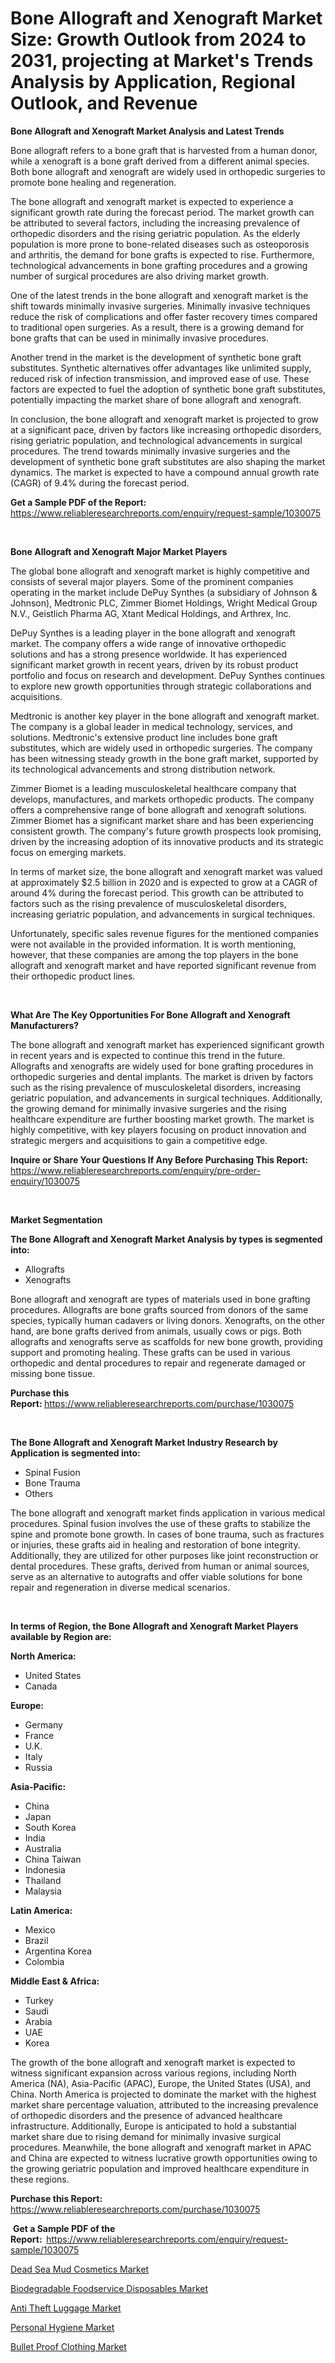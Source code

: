<p><h1>Bone Allograft and Xenograft Market Size: Growth Outlook from 2024 to 2031, projecting at Market's Trends Analysis by Application, Regional Outlook, and Revenue</h1></p><p><strong>Bone Allograft and Xenograft Market Analysis and Latest Trends</strong></p>
<p><p>Bone allograft refers to a bone graft that is harvested from a human donor, while a xenograft is a bone graft derived from a different animal species. Both bone allograft and xenograft are widely used in orthopedic surgeries to promote bone healing and regeneration.</p><p>The bone allograft and xenograft market is expected to experience a significant growth rate during the forecast period. The market growth can be attributed to several factors, including the increasing prevalence of orthopedic disorders and the rising geriatric population. As the elderly population is more prone to bone-related diseases such as osteoporosis and arthritis, the demand for bone grafts is expected to rise. Furthermore, technological advancements in bone grafting procedures and a growing number of surgical procedures are also driving market growth.</p><p>One of the latest trends in the bone allograft and xenograft market is the shift towards minimally invasive surgeries. Minimally invasive techniques reduce the risk of complications and offer faster recovery times compared to traditional open surgeries. As a result, there is a growing demand for bone grafts that can be used in minimally invasive procedures.</p><p>Another trend in the market is the development of synthetic bone graft substitutes. Synthetic alternatives offer advantages like unlimited supply, reduced risk of infection transmission, and improved ease of use. These factors are expected to fuel the adoption of synthetic bone graft substitutes, potentially impacting the market share of bone allograft and xenograft.</p><p>In conclusion, the bone allograft and xenograft market is projected to grow at a significant pace, driven by factors like increasing orthopedic disorders, rising geriatric population, and technological advancements in surgical procedures. The trend towards minimally invasive surgeries and the development of synthetic bone graft substitutes are also shaping the market dynamics. The market is expected to have a compound annual growth rate (CAGR) of 9.4% during the forecast period.</p></p>
<p><strong>Get a Sample PDF of the Report:&nbsp;</strong> <a href="https://www.reliableresearchreports.com/enquiry/request-sample/1030075">https://www.reliableresearchreports.com/enquiry/request-sample/1030075</a></p>
<p>&nbsp;</p>
<p><strong>Bone Allograft and Xenograft Major Market Players</strong></p>
<p><p>The global bone allograft and xenograft market is highly competitive and consists of several major players. Some of the prominent companies operating in the market include DePuy Synthes (a subsidiary of Johnson & Johnson), Medtronic PLC, Zimmer Biomet Holdings, Wright Medical Group N.V., Geistlich Pharma AG, Xtant Medical Holdings, and Arthrex, Inc.</p><p>DePuy Synthes is a leading player in the bone allograft and xenograft market. The company offers a wide range of innovative orthopedic solutions and has a strong presence worldwide. It has experienced significant market growth in recent years, driven by its robust product portfolio and focus on research and development. DePuy Synthes continues to explore new growth opportunities through strategic collaborations and acquisitions.</p><p>Medtronic is another key player in the bone allograft and xenograft market. The company is a global leader in medical technology, services, and solutions. Medtronic's extensive product line includes bone graft substitutes, which are widely used in orthopedic surgeries. The company has been witnessing steady growth in the bone graft market, supported by its technological advancements and strong distribution network.</p><p>Zimmer Biomet is a leading musculoskeletal healthcare company that develops, manufactures, and markets orthopedic products. The company offers a comprehensive range of bone allograft and xenograft solutions. Zimmer Biomet has a significant market share and has been experiencing consistent growth. The company's future growth prospects look promising, driven by the increasing adoption of its innovative products and its strategic focus on emerging markets.</p><p>In terms of market size, the bone allograft and xenograft market was valued at approximately $2.5 billion in 2020 and is expected to grow at a CAGR of around 4% during the forecast period. This growth can be attributed to factors such as the rising prevalence of musculoskeletal disorders, increasing geriatric population, and advancements in surgical techniques.</p><p>Unfortunately, specific sales revenue figures for the mentioned companies were not available in the provided information. It is worth mentioning, however, that these companies are among the top players in the bone allograft and xenograft market and have reported significant revenue from their orthopedic product lines.</p></p>
<p>&nbsp;</p>
<p><strong>What Are The Key Opportunities For Bone Allograft and Xenograft Manufacturers?</strong></p>
<p><p>The bone allograft and xenograft market has experienced significant growth in recent years and is expected to continue this trend in the future. Allografts and xenografts are widely used for bone grafting procedures in orthopedic surgeries and dental implants. The market is driven by factors such as the rising prevalence of musculoskeletal disorders, increasing geriatric population, and advancements in surgical techniques. Additionally, the growing demand for minimally invasive surgeries and the rising healthcare expenditure are further boosting market growth. The market is highly competitive, with key players focusing on product innovation and strategic mergers and acquisitions to gain a competitive edge.</p></p>
<p><strong>Inquire or Share Your Questions If Any Before Purchasing This Report:</strong> <a href="https://www.reliableresearchreports.com/enquiry/pre-order-enquiry/1030075">https://www.reliableresearchreports.com/enquiry/pre-order-enquiry/1030075</a></p>
<p>&nbsp;</p>
<p><strong>Market Segmentation</strong></p>
<p><strong>The Bone Allograft and Xenograft Market Analysis by types is segmented into:</strong></p>
<p><ul><li>Allografts</li><li>Xenografts</li></ul></p>
<p><p>Bone allograft and xenograft are types of materials used in bone grafting procedures. Allografts are bone grafts sourced from donors of the same species, typically human cadavers or living donors. Xenografts, on the other hand, are bone grafts derived from animals, usually cows or pigs. Both allografts and xenografts serve as scaffolds for new bone growth, providing support and promoting healing. These grafts can be used in various orthopedic and dental procedures to repair and regenerate damaged or missing bone tissue.</p></p>
<p><strong>Purchase this Report:&nbsp;</strong><a href="https://www.reliableresearchreports.com/purchase/1030075">https://www.reliableresearchreports.com/purchase/1030075</a></p>
<p>&nbsp;</p>
<p><strong>The Bone Allograft and Xenograft Market Industry Research by Application is segmented into:</strong></p>
<p><ul><li>Spinal Fusion</li><li>Bone Trauma</li><li>Others</li></ul></p>
<p><p>The bone allograft and xenograft market finds application in various medical procedures. Spinal fusion involves the use of these grafts to stabilize the spine and promote bone growth. In cases of bone trauma, such as fractures or injuries, these grafts aid in healing and restoration of bone integrity. Additionally, they are utilized for other purposes like joint reconstruction or dental procedures. These grafts, derived from human or animal sources, serve as an alternative to autografts and offer viable solutions for bone repair and regeneration in diverse medical scenarios.</p></p>
<p>&nbsp;</p>
<p><strong>In terms of Region, the Bone Allograft and Xenograft Market Players available by Region are:</strong></p>
<p>
    <p> <strong> North America: </strong>
        <ul>
            <li>United States</li>
            <li>Canada</li>
        </ul>
        </p> 
    <p> <strong> Europe: </strong>
        <ul>
            <li>Germany</li>
            <li>France</li>
            <li>U.K.</li>
            <li>Italy</li>
            <li>Russia</li>
        </ul>
        </p> 
    <p> <strong> Asia-Pacific: </strong>
        <ul>
            <li>China</li>
            <li>Japan</li>
            <li>South Korea</li>
            <li>India</li>
            <li>Australia</li>
            <li>China Taiwan</li>
            <li>Indonesia</li>
            <li>Thailand</li>
            <li>Malaysia</li>
        </ul>
        </p> 
    <p> <strong> Latin America: </strong>
        <ul>
            <li>Mexico</li>
            <li>Brazil</li>
            <li>Argentina Korea</li>
            <li>Colombia</li>
        </ul>
        </p> 
    <p> <strong> Middle East & Africa: </strong>
        <ul>
            <li>Turkey</li>
            <li>Saudi</li>
            <li>Arabia</li>
            <li>UAE</li>
            <li>Korea</li>
        </ul>
    </p>
    </p>
<p><p>The growth of the bone allograft and xenograft market is expected to witness significant expansion across various regions, including North America (NA), Asia-Pacific (APAC), Europe, the United States (USA), and China. North America is projected to dominate the market with the highest market share percentage valuation, attributed to the increasing prevalence of orthopedic disorders and the presence of advanced healthcare infrastructure. Additionally, Europe is anticipated to hold a substantial market share due to rising demand for minimally invasive surgical procedures. Meanwhile, the bone allograft and xenograft market in APAC and China are expected to witness lucrative growth opportunities owing to the growing geriatric population and improved healthcare expenditure in these regions.</p></p>
<p><strong>Purchase this Report: </strong><a href="https://www.reliableresearchreports.com/purchase/1030075">https://www.reliableresearchreports.com/purchase/1030075</a></p>
<p>&nbsp;<strong>Get a Sample PDF of the Report:&nbsp;&nbsp;</strong><a href="https://www.reliableresearchreports.com/enquiry/request-sample/1030075">https://www.reliableresearchreports.com/enquiry/request-sample/1030075</a></p>
<p><strong></strong></p>
<p><p><a href="https://medium.com/@jamesday5g/dead-sea-mud-cosmetics-market-size-market-outlook-and-market-forecast-2024-to-2031-a5d2b23e152e">Dead Sea Mud Cosmetics Market</a></p><p><a href="https://medium.com/@jamesday5g/biodegradable-foodservice-disposables-market-analysis-and-sze-forecasted-for-period-from-2024-to-525793ecf6e4">Biodegradable Foodservice Disposables Market</a></p><p><a href="https://medium.com/@jamesday5g/anti-theft-luggage-market-size-reveals-the-best-marketing-channels-in-global-industry-36a2aa9a1d9d">Anti Theft Luggage Market</a></p><p><a href="https://medium.com/@jamesday5g/personal-hygiene-market-trends-and-market-analysis-forecasted-for-period-2024-2031-505d039ffd2a">Personal Hygiene Market</a></p><p><a href="https://medium.com/@jamesday5g/analyzing-bullet-proof-clothing-market-global-industry-perspective-and-forecast-2024-to-2031-e9262af236aa">Bullet Proof Clothing Market</a></p></p>